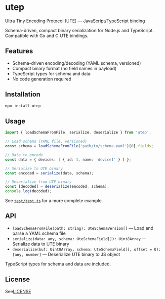 
# utep

Ultra Tiny Encoding Protocol (UTE) — JavaScript/TypeScript binding

Schema-driven, compact binary serialization for Node.js and TypeScript. Compatible with Go and C UTE bindings.

## Features

- Schema-driven encoding/decoding (YAML schema, versioned)
- Compact binary format (no field names in payload)
- TypeScript types for schema and data
- No code generation required

## Installation

```sh
npm install utep
```

## Usage

```ts
import { loadSchemaFromFile, serialize, deserialize } from 'utep';

// Load schema (YAML file, versioned)
const schema = loadSchemaFromFile('path/to/schema.yaml')[0].fields;

// Data to encode
const data = { devices: [ { id: 1, name: 'device1' } ] };

// Serialize to UTE binary
const encoded = serialize(data, schema);

// Deserialize from UTE binary
const [decoded] = deserialize(encoded, schema);
console.log(decoded);
```

See [`test/test.ts`](./test/test.ts) for a more complete example.

## API

- `loadSchemaFromFile(path: string): UteSchemaVersion[]` — Load and parse a YAML schema file
- `serialize(data: any, schema: UteSchemaField[]): Uint8Array` — Serialize data to UTE binary
- `deserialize(buf: Uint8Array, schema: UteSchemaField[], offset = 0): [any, number]` — Deserialize UTE binary to JS object

TypeScript types for schema and data are included.

## License
See[LICENSE](../../LICENSE)
